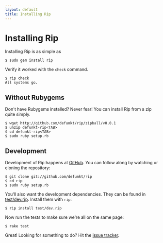 ```yaml
---
layout: default
title: Installing Rip 
---
```


Installing Rip
==============

Installing Rip is as simple as

    $ sudo gem install rip

Verify it worked with the `check` command.

    $ rip check
    All systems go.

Without Rubygems
----------------

Don't have Rubygems installed? Never fear! You can install Rip from a
zip quite simply.

    $ wget http://github.com/defunkt/rip/zipball/v0.0.1
    $ unzip defunkt-rip<TAB>
    $ cd defunkt-rip<TAB>
    $ sudo ruby setup.rb

Development
-----------

Development of Rip happens at
[GitHub](http://github.com/defunkt/rip). You can follow along by
watching or cloning the repository:

    $ git clone git://github.com/defunkt/rip
    $ cd rip
    $ sudo ruby setup.rb

You'll also want the development dependencies. They can be found
in
[test/dev.rip](https://github.com/defunkt/rip/blob/master/test/dev.rip). 
Install them with `rip`:

    $ rip install test/dev.rip

Now run the tests to make sure we're all on the same page:

    $ rake test

Great! Looking for something to do? Hit the [issue tracker](http://github.com/defunkt/rip/issues).
